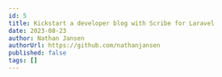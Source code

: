 ```yaml
---
id: 5
title: Kickstart a developer blog with Scribe for Laravel
date: 2023-08-23
author: Nathan Jansen
authorUrl: https://github.com/nathanjansen
published: false
tags: []
---
```

##
